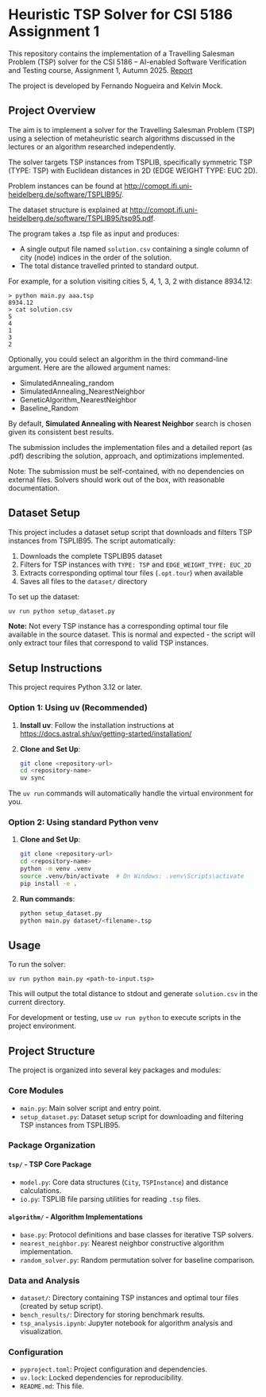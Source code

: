 # Heuristic TSP Solver for CSI 5186 Assignment 1

This repository contains the implementation of a Travelling Salesman Problem (TSP) solver for the CSI 5186 – AI-enabled Software Verification and Testing course, Assignment 1, Autumn 2025. [Report](./CSI5186_AI_Testing_Assignment_1___Fernando__Kelvin.pdf)

The project is developed by Fernando Nogueira and Kelvin Mock.

## Project Overview

The aim is to implement a solver for the Travelling Salesman Problem (TSP) using a selection of metaheuristic search algorithms discussed in the lectures or an algorithm researched independently. 

The solver targets TSP instances from TSPLIB, specifically symmetric TSP (TYPE: TSP) with Euclidean distances in 2D (EDGE WEIGHT TYPE: EUC 2D).

Problem instances can be found at http://comopt.ifi.uni-heidelberg.de/software/TSPLIB95/. 

The dataset structure is explained at http://comopt.ifi.uni-heidelberg.de/software/TSPLIB95/tsp95.pdf.

The program takes a .tsp file as input and produces:
- A single output file named `solution.csv` containing a single column of city (node) indices in the order of the solution.
- The total distance travelled printed to standard output.

For example, for a solution visiting cities 5, 4, 1, 3, 2 with distance 8934.12:
```
> python main.py aaa.tsp
8934.12
> cat solution.csv
5
4
1
3
2
```
Optionally, you could select an algorithm in the third command-line argument. Here are the allowed argument names: 
* SimulatedAnnealing_random
* SimulatedAnnealing_NearestNeighbor
* GeneticAlgorithm_NearestNeighbor
* Baseline_Random

By default, **Simulated Annealing with Nearest Neighbor** search is chosen given its consistent best results.

The submission includes the implementation files and a detailed report (as .pdf) describing the solution, approach, and optimizations implemented.

Note: The submission must be self-contained, with no dependencies on external files. Solvers should work out of the box, with reasonable documentation.

## Dataset Setup

This project includes a dataset setup script that downloads and filters TSP instances from TSPLIB95. The script automatically:

1. Downloads the complete TSPLIB95 dataset
2. Filters for TSP instances with `TYPE: TSP` and `EDGE_WEIGHT_TYPE: EUC_2D`
3. Extracts corresponding optimal tour files (`.opt.tour`) when available
4. Saves all files to the `dataset/` directory

To set up the dataset:
```bash
uv run python setup_dataset.py
```

**Note:** Not every TSP instance has a corresponding optimal tour file available in the source dataset. This is normal and expected - the script will only extract tour files that correspond to valid TSP instances.

## Setup Instructions

This project requires Python 3.12 or later.

### Option 1: Using uv (Recommended)

1. **Install uv**: Follow the installation instructions at https://docs.astral.sh/uv/getting-started/installation/

2. **Clone and Set Up**:
   ```bash
   git clone <repository-url>
   cd <repository-name>
   uv sync
   ```

The `uv run` commands will automatically handle the virtual environment for you.

### Option 2: Using standard Python venv

1. **Clone and Set Up**:
   ```bash
   git clone <repository-url>
   cd <repository-name>
   python -m venv .venv
   source .venv/bin/activate  # On Windows: .venv\Scripts\activate
   pip install -e .
   ```

2. **Run commands**:
   ```bash
   python setup_dataset.py
   python main.py dataset/<filename>.tsp
   ```

## Usage

To run the solver:
```
uv run python main.py <path-to-input.tsp>
```

This will output the total distance to stdout and generate `solution.csv` in the current directory.

For development or testing, use `uv run python` to execute scripts in the project environment.

## Project Structure

The project is organized into several key packages and modules:

### Core Modules
- `main.py`: Main solver script and entry point.
- `setup_dataset.py`: Dataset setup script for downloading and filtering TSP instances from TSPLIB95.

### Package Organization

#### `tsp/` - TSP Core Package
- `model.py`: Core data structures (`City`, `TSPInstance`) and distance calculations.
- `io.py`: TSPLIB file parsing utilities for reading `.tsp` files.

#### `algorithm/` - Algorithm Implementations
- `base.py`: Protocol definitions and base classes for iterative TSP solvers.
- `nearest_neighbor.py`: Nearest neighbor constructive algorithm implementation.
- `random_solver.py`: Random permutation solver for baseline comparison.

### Data and Analysis
- `dataset/`: Directory containing TSP instances and optimal tour files (created by setup script).
- `bench_results/`: Directory for storing benchmark results.
- `tsp_analysis.ipynb`: Jupyter notebook for algorithm analysis and visualization.

### Configuration
- `pyproject.toml`: Project configuration and dependencies.
- `uv.lock`: Locked dependencies for reproducibility.
- `README.md`: This file.

